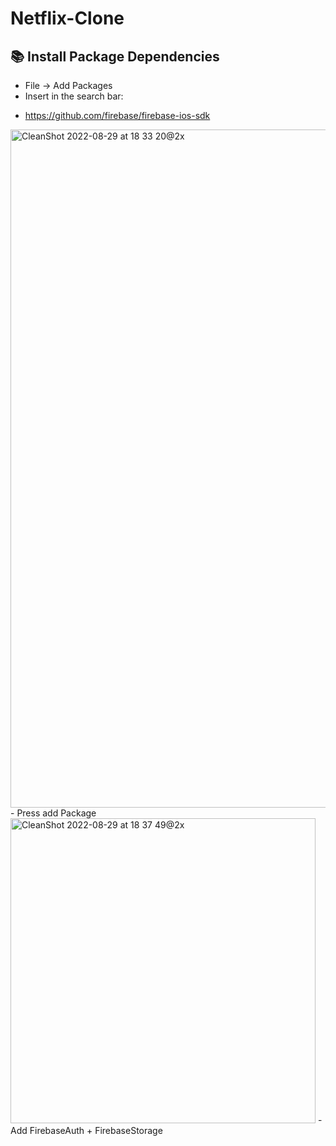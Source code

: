 # Netflix-Clone

## 📚 Install Package Dependencies
- File -> Add Packages
- Insert in the search bar:
+ https://github.com/firebase/firebase-ios-sdk
<img width="1085" alt="CleanShot 2022-08-29 at 18 33 20@2x" src="https://user-images.githubusercontent.com/56668881/187192092-de03897a-cc99-4ace-bbdf-9986164bea5c.png">
- Press add Package
<img width="488" alt="CleanShot 2022-08-29 at 18 37 49@2x" src="https://user-images.githubusercontent.com/56668881/187192798-78dc5620-c3c2-407d-8008-5bcdba56e74b.png">
- Add FirebaseAuth + FirebaseStorage
